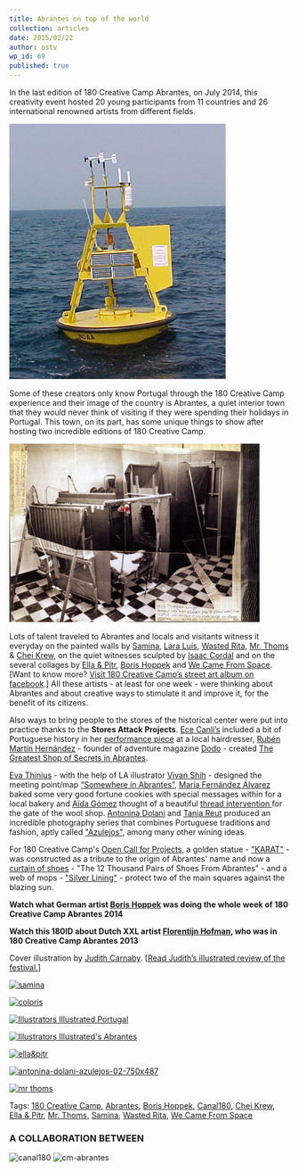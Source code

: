 ```yaml
---
title: Abrantes on top of the world
collection: articles
date: 2015/02/22
author: ostv
wp_id: 69
published: true
---
```


In the last edition of 180 Creative Camp Abrantes, on July 2014, this creativity event hosted 20 young participants from 11 countries and 26 international renowned artists from different fields.

![NOAA-NDBC-discus-buoy.jpg](/media/NOAA-NDBC-discus-buoy.jpg)

Some of these creators only know Portugal through the 180 Creative Camp experience and their image of the country is Abrantes, a quiet interior town that they would never think of visiting if they were spending their holidays in Portugal. This town, on its part, has some unique things to show after hosting two incredible editions of 180 Creative Camp.

![Atelier3-20102011-image2.jpg](/media/Atelier3-20102011-image2.jpg)

Lots of talent traveled to Abrantes and locals and visitants witness it everyday on the painted walls by [Samina][1], [Lara Luís][2], [Wasted Rita][3], [Mr. Thoms][4] & [Chei Krew][5], on the quiet witnesses sculpted by [Isaac Cordal][6] and on the several collages by [Ella & Pitr][7], [Boris Hoppek][8] and [We Came From Space][9]. [Want to know more? [Visit 180 Creative Camp’s street art album on facebook][10].] All these artists - at least for one week - were thinking about Abrantes and about creative ways to stimulate it and improve it, for the benefit of its citizens.

Also ways to bring people to the stores of the historical center were put into practice thanks to the **Stores Attack Projects**. [Ece Canli’s][11] included a bit of Portuguese history in her [performance piece][11] at a local hairdresser, [Rubén Martín Hernández][12] - founder of adventure magazine [Dodo][13] - created [The Greatest Shop of Secrets in Abrantes][12].

[Eva Thinius][14] - with the help of LA illustrator [Vivan Shih][15] - designed the meeting point/map [“Somewhere in Abrantes”][16], [María Fernández Álvarez][17] baked some very good fortune cookies with special messages within for a local bakery and [Aïda Gómez][18] thought of a beautiful [thread intervention ][19] for the gate of the wool shop. [Antonina Dolani][20] and [Tania Reut][21] produced an incredible photography series that combines Portuguese traditions and fashion, aptly called ["Azulejos"][22], among many other wining ideas.

For 180 Creative Camp's [Open Call for Projects][23], a golden statue - ["KARAT"][24] - was constructed as a tribute to the origin of Abrantes' name and now a  [curtain of shoes][25] - "The 12 Thousand Pairs of Shoes From Abrantes" - and a web of mops - ["Silver Lining"][26] - protect two of the main squares against the blazing sun.

**Watch what German artist [Boris Hoppek][27] was doing the whole week of 180 Creative Camp Abrantes 2014**  

**Watch this 180ID about Dutch XXL artist [Florentijn Hofman][28], who was in 180 Creative Camp Abrantes 2013**  

Cover illustration by [Judith Carnaby][29]. [[Read Judith’s illustrated review of the festival.][30]]

[![][31]][32]

   [31]: http://i1.wp.com/180.camp/wp-content/uploads/2014/11/samina.jpg?resize=692%2C462 (samina)
   [32]: http://180.camp/abrantes-on-top-of-the-world/samina/

[![][33]][34]

   [33]: http://i1.wp.com/180.camp/wp-content/uploads/2014/11/coloris.jpg?resize=275%2C183 (coloris)
   [34]: http://180.camp/abrantes-on-top-of-the-world/coloris/

[![][35]][36]

   [35]: http://i1.wp.com/180.camp/wp-content/uploads/2014/11/180_MAP_final-1024x1024.png?resize=275%2C275 (Illustrators Illustrated Portugal)
   [36]: http://180.camp/abrantes-on-top-of-the-world/180_map_final-1024x1024/

[![][37]][38]

   [37]: http://i0.wp.com/180.camp/wp-content/uploads/2014/11/180-CREATIVE-CAMP_1500px-1024x1024.png?resize=269%2C269 (Illustrators Illustrated's Abrantes)
   [38]: http://180.camp/abrantes-on-top-of-the-world/180-creative-camp_1500px-1024x1024/

[![][39]][40]

   [39]: http://i2.wp.com/180.camp/wp-content/uploads/2014/11/ellapitr.jpg?resize=269%2C180 (ella&pitr)
   [40]: http://180.camp/abrantes-on-top-of-the-world/ellapitr/

[![][41]][42]

   [41]: http://i1.wp.com/180.camp/wp-content/uploads/2014/11/antonina-dolani-azulejos-02-750x487.jpg?resize=698%2C453 (antonina-dolani-azulejos-02-750x487)
   [42]: http://180.camp/abrantes-on-top-of-the-world/antonina-dolani-azulejos-02-750x487/

[![][43]][44]

   [43]: http://i1.wp.com/180.camp/wp-content/uploads/2014/11/mr-thoms.jpg?resize=971%2C647 (mr thoms)
   [44]: http://180.camp/abrantes-on-top-of-the-world/mr-thoms/

Tags: [180 Creative Camp][1], [Abrantes][2], [Boris Hoppek][3], [Canal180][4], [Chei Krew][5], [Ella & Pitr][6], [Mr. Thoms][7], [Samina][8], [Wasted Rita][9], [We Came From Space][10]

### A COLLABORATION BETWEEN

![canal180][1] ![cm-abrantes][2]


[1]: https://www.facebook.com/saminartist?fref=ts
[2]: https://vimeo.com/108460495
[3]: https://vimeo.com/103984483
[4]: http://www.thoms.it/
[5]: https://www.facebook.com/cheikrew
[6]: https://vimeo.com/109254971
[7]: https://vimeo.com/101549722
[8]: http://www.borishoppek.de/
[9]: http://www.wecamefromspace.com
[10]: https://www.facebook.com/media/set/?set=a.913709751979232.1073741900.645005708849639&type=3
[11]: https://vimeo.com/108454170
[12]: https://vimeo.com/108454037
[13]: http://www.dodomagazine.com/
[14]: http://cargocollective.com/evathinius
[15]: http://www.vivianshih.com/
[16]: https://www.facebook.com/180CreativeCamp/photos/pb.645005708849639.-2207520000.1415292552./913911815292359/?type=3&src=https%3A%2F%2Ffbcdn-sphotos-h-a.akamaihd.net%2Fhphotos-ak-xpa1%2Fv%2Ft1.0-9%2F10511165_913911815292359_4222931262380126527_n.jpg%3Foh%3Df7138388754f029d3b877c00906c6e4f%26oe%3D54ED08D2%26__gda__%3D1423234154_49dfcf4707fe26574cd935dee0374394&size=960%2C636&fbid=913911815292359
[17]: http://www.trendelenburg.org/
[18]: http://www.aidagomez.info/
[19]: https://www.facebook.com/180CreativeCamp/photos/pb.645005708849639.-2207520000.1415297920./923275367689337/?type=3&theater
[20]: http://adolani.com
[21]: http://reutka.tumblr.com/
[22]: http://www.designscene.net/2014/08/antonina-dolani-azulejos.html
[23]: http://180.camp/?p=164
[24]: https://www.facebook.com/karatproject?fref=ts
[25]: https://www.facebook.com/180CreativeCamp/photos/pb.645005708849639.-2207520000.1415292544./913927365290804/?type=3&src=https%3A%2F%2Ffbcdn-sphotos-h-a.akamaihd.net%2Fhphotos-ak-xpf1%2Fv%2Ft1.0-9%2F10428433_913927365290804_7396293226423316739_n.jpg%3Foh%3D648b6b3bef0c5b4be989fc0d77d999ac%26oe%3D54D5D4F4%26__gda__%3D1424158366_32a44a4453685ba4b4e669891df6b94f&size=960%2C640&fbid=913927365290804
[26]: https://www.facebook.com/media/set/?set=a.10152648781266565.1073741843.258932136564&type=1
[27]: http://www.borishoppek.de/
[28]: http://www.florentijnhofman.nl/dev/
[29]: http://judithcarnaby.com/
[30]: http://www.illustratorsillustrated.com/project/180-creative-camp-special/
[31]: http://180.camp/tag/180-creative-camp/
[32]: http://180.camp/tag/abrantes/
[33]: http://180.camp/tag/boris-hoppek/
[34]: http://180.camp/tag/canal180/
[35]: http://180.camp/tag/chei-krew/
[36]: http://180.camp/tag/ella-pitr/
[37]: http://180.camp/tag/mr-thoms/
[38]: http://180.camp/tag/samina/
[39]: http://180.camp/tag/wasted-rita/
[40]: http://180.camp/tag/we-came-from-space/
[41]: http://180.camp/wp-content/uploads/2015/02/logo_180_canal.png
[42]: http://180.camp/wp-content/uploads/2015/02/cm_abrantes.png